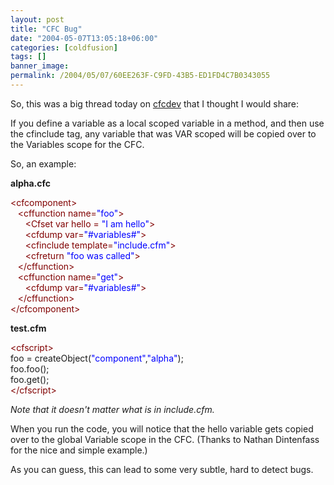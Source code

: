 ```yaml
---
layout: post
title: "CFC Bug"
date: "2004-05-07T13:05:18+06:00"
categories: [coldfusion]
tags: []
banner_image: 
permalink: /2004/05/07/60EE263F-C9FD-43B5-ED1FD4C7B0343055
---
```


So, this was a big thread today on <a href="http://www.cfczone.org/listserv.cfm">cfcdev</a> that I thought I would share:

If you define a variable as a local scoped variable in a method, and then use the cfinclude tag, any variable that was VAR scoped will be copied over to the Variables scope for the CFC. 

So, an example:

<b>alpha.cfc</b>
<div class="code"><FONT COLOR=MAROON>&lt;cfcomponent&gt;</FONT><br>
&nbsp;&nbsp;&nbsp;<FONT COLOR=MAROON>&lt;cffunction name=<FONT COLOR=BLUE>"foo"</FONT>&gt;</FONT><br>
&nbsp;&nbsp;&nbsp;&nbsp;&nbsp;&nbsp;<FONT COLOR=MAROON>&lt;Cfset var hello = <FONT COLOR=BLUE>"I am hello"</FONT>&gt;</FONT><br>
&nbsp;&nbsp;&nbsp;&nbsp;&nbsp;&nbsp;<FONT COLOR=MAROON>&lt;cfdump var=<FONT COLOR=BLUE>"#variables#"</FONT>&gt;</FONT><br>
&nbsp;&nbsp;&nbsp;&nbsp;&nbsp;&nbsp;<FONT COLOR=MAROON>&lt;cfinclude template=<FONT COLOR=BLUE>"include.cfm"</FONT>&gt;</FONT><br>
&nbsp;&nbsp;&nbsp;&nbsp;&nbsp;&nbsp;<FONT COLOR=MAROON>&lt;cfreturn <FONT COLOR=BLUE>"foo was called"</FONT>&gt;</FONT><br>
&nbsp;&nbsp;&nbsp;<FONT COLOR=MAROON>&lt;/cffunction&gt;</FONT><br>
&nbsp;&nbsp;&nbsp;<FONT COLOR=MAROON>&lt;cffunction name=<FONT COLOR=BLUE>"get"</FONT>&gt;</FONT><br>
&nbsp;&nbsp;&nbsp;&nbsp;&nbsp;&nbsp;<FONT COLOR=MAROON>&lt;cfdump var=<FONT COLOR=BLUE>"#variables#"</FONT>&gt;</FONT><br>
&nbsp;&nbsp;&nbsp;<FONT COLOR=MAROON>&lt;/cffunction&gt;</FONT><br>
<FONT COLOR=MAROON>&lt;/cfcomponent&gt;</FONT></div>

<b>test.cfm</b>
<div class="code"><FONT COLOR=MAROON>&lt;cfscript&gt;</FONT><br>
foo = createObject(<FONT COLOR=BLUE>"component"</FONT>,<FONT COLOR=BLUE>"alpha"</FONT>);<br>
foo.foo();<br>
foo.get();<br>
<FONT COLOR=MAROON>&lt;/cfscript&gt;</FONT></div>

<i>Note that it doesn't matter what is in include.cfm.</i>

When you run the code, you will notice that the hello variable gets copied over to the global Variable scope in the CFC. (Thanks to Nathan Dintenfass for the nice and simple example.)

As you can guess, this can lead to some very subtle, hard to detect bugs.